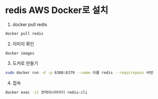 # redis AWS Docker로 설치
1. docker pull redis
```bash
docker pull redis 
```
2. 이미지 확인
``` 
docker images
```
3. 도커로 만들기
```bash
sudo docker run -d -p 6380:6379 --name 이름 redis --requirepass 비번
```
4. 접속
```bash
docker exec -it 컨테이너아이디 redis-cli 
```